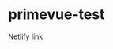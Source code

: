 # primevue-test
[Netlify link](https://645138e3f327ed176bfadebf--melodious-babka-c0da36.netlify.app/)
